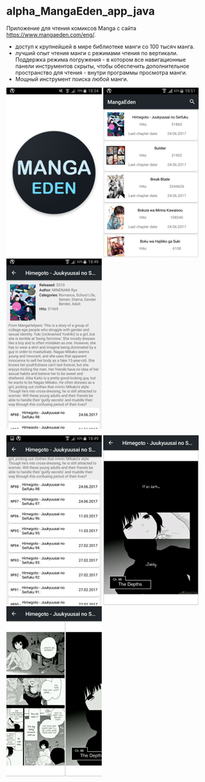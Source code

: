 # alpha_MangaEden_app_java
Приложение для чтения комиксов Manga с сайта https://www.mangaeden.com/eng/.
* доступ к крупнейшей в мире библиотеке манги со 100 тысяч манга.
* лучший опыт чтения манги с режимами чтения по вертикали. Поддержка режима погружения - в котором все навигационные панели инструментов скрыты, чтобы обеспечить дополнительное пространство для чтения - внутри программы просмотра манги.
* Мощный инструмент поиска любой манги.

<img src="https://github.com/alexander-laputko/alpha_MangaEden_app_java/blob/master/%D0%98%D0%BD%D1%82%D0%B5%D1%80%D1%84%D0%B5%D0%B9%D1%81%20%D0%BF%D1%80%D0%B8%D0%BB%D0%BE%D0%B6%D0%B5%D0%BD%D0%B8%D1%8F/%D0%97%D0%B0%D0%B3%D1%80%D1%83%D0%B7%D0%BE%D1%87%D0%BD%D0%BE%D0%B5_%D0%BB%D0%BE%D0%B3%D0%BE.png" width="250" > <img src="https://github.com/alexander-laputko/alpha_MangaEden_app_java/blob/master/%D0%98%D0%BD%D1%82%D0%B5%D1%80%D1%84%D0%B5%D0%B9%D1%81%20%D0%BF%D1%80%D0%B8%D0%BB%D0%BE%D0%B6%D0%B5%D0%BD%D0%B8%D1%8F/%D0%A1%D0%BF%D0%B8%D1%81%D0%BE%D0%BA_%D0%BC%D0%B0%D0%BD%D0%B3.png" width="250" >
<img src="https://github.com/alexander-laputko/alpha_MangaEden_app_java/blob/master/%D0%98%D0%BD%D1%82%D0%B5%D1%80%D1%84%D0%B5%D0%B9%D1%81%20%D0%BF%D1%80%D0%B8%D0%BB%D0%BE%D0%B6%D0%B5%D0%BD%D0%B8%D1%8F/%D0%9E%D0%BF%D0%B8%D1%81%D0%B0%D0%BD%D0%B8%D0%B5_%D0%B2%D1%8B%D0%B1%D1%80%D0%B0%D0%BD%D0%BD%D0%BE%D0%B9_%D0%BC%D0%B0%D0%BD%D0%B3%D0%B8_%D0%B8_%D0%B5%D0%B3%D0%BE_%D1%81%D0%BF%D0%B8%D1%81%D0%BE%D0%BA_%D0%B3%D0%BB%D0%B0%D0%B2.png" width="250" >


<img src="https://github.com/alexander-laputko/alpha_MangaEden_app_java/blob/master/%D0%98%D0%BD%D1%82%D0%B5%D1%80%D1%84%D0%B5%D0%B9%D1%81%20%D0%BF%D1%80%D0%B8%D0%BB%D0%BE%D0%B6%D0%B5%D0%BD%D0%B8%D1%8F/%D0%A1%D0%BF%D0%B8%D1%81%D0%BE%D0%BA_%D0%B3%D0%BB%D0%B0%D0%B2_%D0%BF%D1%80%D0%B8_%D0%BF%D1%80%D0%BE%D0%BB%D0%B8%D1%81%D1%82%D1%8B%D0%B2%D0%B0%D0%BD%D0%B8%D0%B8_%D0%B2%D0%BD%D0%B8%D0%B7.png" width="250" > <img src="https://github.com/alexander-laputko/alpha_MangaEden_app_java/blob/master/%D0%98%D0%BD%D1%82%D0%B5%D1%80%D1%84%D0%B5%D0%B9%D1%81%20%D0%BF%D1%80%D0%B8%D0%BB%D0%BE%D0%B6%D0%B5%D0%BD%D0%B8%D1%8F/%D0%98%D0%B7%D0%BE%D0%B1%D1%80%D0%B0%D0%B6%D0%B5%D0%BD%D0%B8%D0%B5_%D1%81%D1%82%D1%80%D0%B0%D0%BD%D0%B8%D1%86_%D0%B2%D1%8B%D0%B1%D1%80%D0%B0%D0%BD%D0%BD%D0%BE%D0%B9_%D0%B3%D0%BB%D0%B0%D0%B2%D1%8B_%D0%BC%D0%B0%D0%BD%D0%B3%D0%B8.png" width="250" >
<img src="https://github.com/alexander-laputko/alpha_MangaEden_app_java/blob/master/%D0%98%D0%BD%D1%82%D0%B5%D1%80%D1%84%D0%B5%D0%B9%D1%81%20%D0%BF%D1%80%D0%B8%D0%BB%D0%BE%D0%B6%D0%B5%D0%BD%D0%B8%D1%8F/%D0%9F%D1%80%D0%BE%D0%BB%D0%B8%D1%81%D1%82%D1%8B%D0%B2%D0%B0%D0%BD%D0%B8%D0%B5_%D1%81%D1%82%D1%80%D0%B0%D0%BD%D0%B8%D1%86_%D0%B2%D0%BB%D0%B5%D0%B2%D0%BE.png" width="250" >



